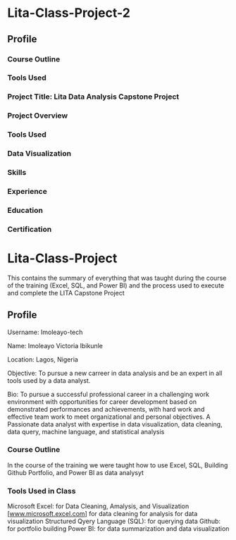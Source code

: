 # Lita-Class-Project-2
## Profile
### Course Outline
### Tools Used 
### Project Title: Lita Data Analysis Capstone Project
### Project Overview
### Tools Used
### Data Visualization
### Skills
### Experience
### Education
### Certification



# Lita-Class-Project
 This contains the summary of everything that was taught during the course of the training (Excel, SQL, and Power BI) and the process used to execute and complete the LITA Capstone Project
 ## Profile
 Username: Imoleayo-tech

 Name: Imoleayo Victoria Ibikunle
 
 Location: Lagos, Nigeria
 
 Objective: To pursue a new carreer in data analysis and be an expert in all tools used by a data analyst.
 
 Bio: To pursue a successful professional career in a challenging work environment with opportunities for career development based on demonstrated performances and achievements, with hard work and effective team work to meet organizational and personal objectives. A Passionate data analyst with expertise in data visualization, data cleaning, data query, machine language, and statistical analysis

 ### Course Outline
  In the course of the training we were taught how to use Excel, SQL, Building Github Portfolio, and Power BI as data analysyt
 ### Tools Used in Class
Microsoft Excel: for Data Cleaning, Amalysis, and Visualization [www.microsoft.excel.com]
for data cleaning
for analysis
for data visualization
Structured Qyery Language (SQL): for querying data
Github: for portfolio building
Power BI: for data summarization and data visualization
